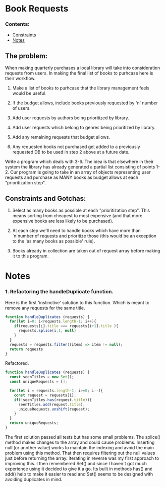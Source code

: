 # Book Requests
### Contents:
* [Constraints](#constraints-and-gotchas)
* [Notes](#notes)

## The problem:

When making quarterly purchases a local library will take into consideration requests from users. In making the final list of books to purhcase here is their workflow.

1. Make a list of books to purhcase that the library management feels would be useful.
2. If the budget allows, include books previously requested by 'n' number of users.

3. Add user requests by authors being prioritized by library.
4. Add user requests which belong to genres being prioritized by library.
5. Add any remaining requests that budget allows.
6. Any requested books not purchased get added to a previously requested DB to be used in step 2 above at a future date.

Write a program which deals with 3-6. The idea is that elsewhere in their system the library has already generated a partial list consisting of points 1-2. Our program is going to take in an array of objects representing user requests and purchase as MANY books as budget allows at each "prioritization step". 


## Constraints and Gotchas:
1. Select as many books as possible at each "prioritization step". This means sorting from cheapest to most expensive (and that more expensive books are less likely to be purchased).

2. At each step we'll need to handle books which have more than 'n'number of requests and prioritize those (this would be an exception to the 'as many books as possible' rule).

3. Books already in collection are taken out of request array before making it to this program.


# Notes
### 1. Refactoring the handleDuplicate function.

Here is the first 'instinctive' solution to this function.
Which is meant to remove any requests for the same title.
```js
function handleDuplicates (requests) {
  for(let i=0; i<requests.length-1; i++){
    if(requests[i].title === requests[i+1].title ){
      requests.splice(i,1, null)
    }
  }
  requests = requests.filter((item) => item != null);
  return requests
}
```
Refactored.
```js
function handleDuplicates (requests) {
  const seenTitles = new Set();
  const uniqueRequests = [];

  for(let i = requests.length-1; i>=0; i--){
    const request = requests[i];
    if(!seenTitles.has(request.title)){
      seenTitles.add(request.title);
      uniqueRequests.unshift(request);
    }
  }
  return uniqueRequests;
}
```
The first solution passed all tests but has some small problems. The splice() method makes changes to the array and could cause problems. Inserting null (or another value) works to maintain the indexing and avoid the main problem using this method. That then requires filtering out the null values just before returning the array.
Iterating in reverse was my first approach to improving this. I then remembered Set() and since I haven't got much experience using it decided to give it a go. Its built in methods has() and add() help to make it easier to read and Set() seems to be designed with avoiding duplicates in mind.